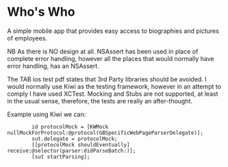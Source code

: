 Who's Who
=========

A simple mobile app that provides easy access to biographies and pictures of employees. 

NB As there is NO design at all. NSAssert has been used in place of complete error handling, however all the places that would normally have error handling, has an NSAssert.

The TAB ios test pdf states that 3rd Party libraries should be avoided. I would normally use Kiwi as the testing framework, however in an attempt to comply I have used XCTest. Mocking and Stubs are not supported, at least in the usual sense, therefore, the tests are really an after-thought. 

Example using Kiwi we can:

            id protocolMock = [KWMock nullMockForProtocol:@protocol(GBSpecificWebPageParserDelegate)];
            sut.delegate = protocolMock;
            [[protocolMock shouldEventually] receive:@selector(parser:didParseBatch:)];
            [sut startParsing];
